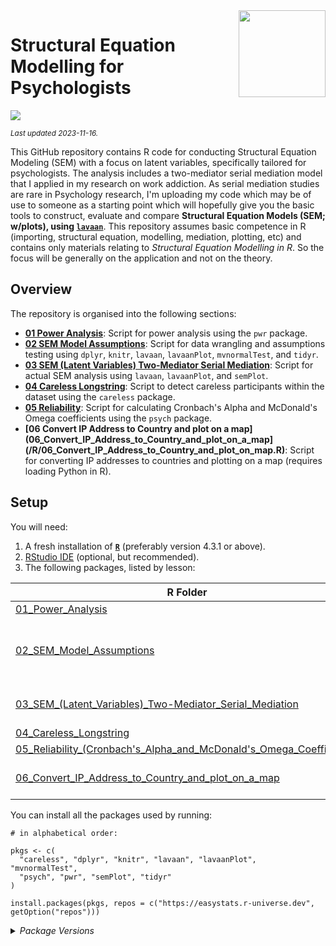 
<img src='logo/Hex.png' align="right" height="139" />

# Structural Equation Modelling for Psychologists

[![](https://img.shields.io/badge/Language-R-blue)](http://cran.r-project.org/)

<sub>*Last updated 2023-11-16.*</sub>

This GitHub repository contains R code for conducting Structural Equation Modeling (SEM) with a focus on latent variables, specifically tailored for psychologists. The analysis includes a two-mediator serial mediation model that I applied in my research on work addiction. As serial mediation studies are rare in Psychology research, I'm uploading my code which may be of use to someone as a starting point which will hopefully give you the basic tools to construct, evaluate and compare **Structural Equation Models (SEM; w/plots), using [`lavaan`](http://lavaan.ugent.be/)**. This repository assumes basic competence in R (importing, structural equation, modelling, mediation, plotting, etc) and contains only materials relating to *Structural Equation Modelling in R*. So the focus will be generally on the application and not on the theory.  

## Overview

The repository is organised into the following sections:

- **[01 Power Analysis](/R/01_Power_Analysis.R)**: Script for power analysis using the `pwr` package.
- **[02 SEM Model Assumptions](/R/02_SEM_Model_Assumptions.R)**: Script for data wrangling and assumptions testing using `dplyr`, `knitr`, `lavaan`, `lavaanPlot`, `mvnormalTest`, and `tidyr`.
- **[03 SEM (Latent Variables) Two-Mediator Serial Mediation](/R/03_SEM_(Latent_Variables)_Two-Mediator_Serial_Mediation.R)**: Script for actual SEM analysis using `lavaan`, `lavaanPlot`, and `semPlot`.
- **[04 Careless Longstring](/R/04_Careless_Longstring.R)**: Script to detect careless participants within the dataset using the `careless` package.
- **[05 Reliability](/R/05_Reliability_(Cronbach's_Alpha_and_McDonald's_Omega_Coefficients).R)**: Script for calculating Cronbach's Alpha and McDonald's Omega coefficients using the `psych` package.
- **[06 Convert IP Address to Country and plot on a map](06_Convert_IP_Address_to_Country_and_plot_on_a_map](/R/06_Convert_IP_Address_to_Country_and_plot_on_map.R)**: Script for converting IP addresses to countries and plotting on a map (requires loading Python in R).


## Setup

You will need:

1.  A fresh installation of [**`R`**](https://cran.r-project.org/)
    (preferably version 4.3.1 or above).
2.  [RStudio IDE](https://www.rstudio.com/products/rstudio/download/)
    (optional, but recommended).
3.  The following packages, listed by lesson:

| R Folder                                                                                                    | Packages                                                                                                                                                                                                                                                                                                                                                                                                                                                                                                                                                                                                                                                                                          |
|-------------------------------------------------------------------------------------------------------------|---------------------------------------------------------------------------------------------------------------------------------------------------------------------------------------------------------------------------------------------------------------------------------------------------------------------------------------------------------------------------------------------------------------------------------------------------------------------------------------------------------------------------------------------------------------------------------------------------------------------------------------------------------------------------------------------------|
| [01_Power_Analysis](/R/01_Power_Analysis.R)                                                                 | [**`pwr`**](https://CRAN.R-project.org/package=pwr),                                                                                                                                                                                                                                                                                                                                                                                                                                                  |
| [02_SEM_Model_Assumptions](/R/02_SEM_Model_Assumptions.R)                                                      | [`dplyr`](https://CRAN.R-project.org/package=dplyr), [`knitr`](https://CRAN.R-project.org/package=knitr), [**`lavaan`**](https://CRAN.R-project.org/package=lavaan), [**`lavaanPlot`**](https://CRAN.R-project.org/package=lavaanPlot), [`mvnormalTest`](https://CRAN.R-project.org/package=mvnormalTest), [`tidyr`](https://CRAN.R-project.org/package=tidyr),  |
| [03_SEM_(Latent_Variables)_Two-Mediator_Serial_Mediation](/R/03_SEM_(Latent_Variables)_Two-Mediator_Serial_Mediation.R)                                   | [**`lavaan`**](https://CRAN.R-project.org/package=lavaan), [**`lavaanPlot`**](https://CRAN.R-project.org/package=lavaanPlot), [**`semPlot`**](https://CRAN.R-project.org/package=semPlot),                                                                                                                                                                                                                                                                                                              |
| [04_Careless_Longstring](/R/04_Careless_Longstring.R)                                          | [**`careless`**](https://CRAN.R-project.org/package=careless),                                                                                                                                                                                                                                                                                                           |
| [05_Reliability_(Cronbach's_Alpha_and_McDonald's_Omega_Coefficients)](/R/05_Reliability_(Cronbach's_Alpha_and_McDonald's_Omega_Coefficients).R)                                                                    | [`psych`](https://CRAN.R-project.org/package=psych),                                                                                                                                                                                                                                                                                                                          |
| [06_Convert_IP_Address_to_Country_and_plot_on_a_map](/R/06_Convert_IP_Address_to_Country_and_plot_on_map.R)| Requires loading Python in R                                                                                                                                                                                                                                                                                                                  |                                                                                                                                                                                                                                                                                                                                                                                                                                                        |

You can install all the packages used by running:

    # in alphabetical order:

    pkgs <- c(
      "careless", "dplyr", "knitr", "lavaan", "lavaanPlot", "mvnormalTest",
      "psych", "pwr", "semPlot", "tidyr"
    )

    install.packages(pkgs, repos = c("https://easystats.r-universe.dev", getOption("repos")))

<details>
<summary>
<i>Package Versions</i>
</summary>

Run on Windows 11 x64 (build 22621), with R version 4.3.1.

The packages used here:

- `careless` 1.2.2(*CRAN*)
- `dplyr` 1.1.3 (*CRAN*)
- `knitr` 1.45 (*CRAN*)
- `lavaan` 0.6-16 (*CRAN*)
- `lavaanPlot` 0.6.2 (*CRAN*)
- `mvnormalTest` 1.0.0 (*CRAN*)
- `psych` 2.3.9 (*CRAN*)
- `pwr` 1.3-0 (*CRAN*)
- `semPlot` 1.1.6 (*CRAN*)
- `tidyr` 1.3.0 (*CRAN*)

</details>
